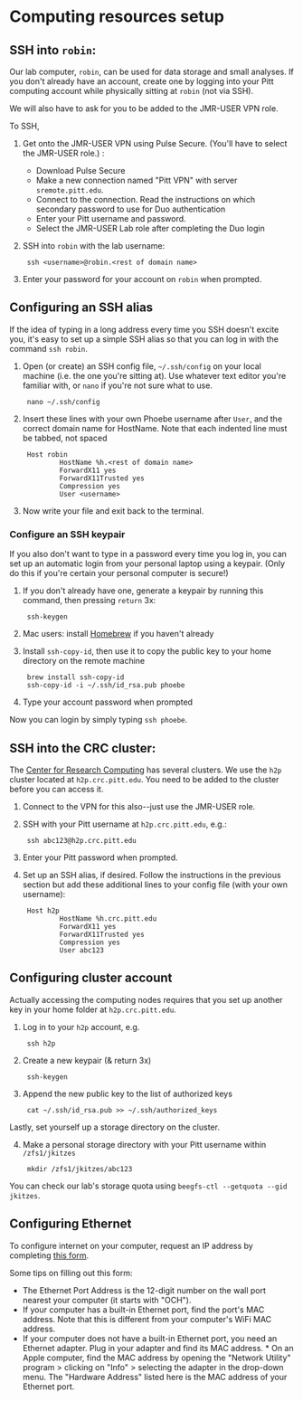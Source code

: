 # Computing resources setup

## SSH into `robin`: 
Our lab computer, `robin`, can be used for data storage and small analyses. If you don't already have an account, create one by logging into your Pitt computing account while physically sitting at `robin` (not via SSH).

We will also have to ask for you to be added to the JMR-USER VPN role.


To SSH, 
1. Get onto the JMR-USER VPN using Pulse Secure. (You'll have to select the JMR-USER role.) :

   * Download Pulse Secure
   * Make a new connection named "Pitt VPN" with server `sremote.pitt.edu`.
   * Connect to the connection. Read the instructions on which secondary password to use for Duo authentication
   * Enter your Pitt username and password.
   * Select the JMR-USER Lab role after completing the Duo login
   
2. SSH into `robin` with the lab username:

        ssh <username>@robin.<rest of domain name>

3. Enter your password for your account on `robin` when prompted.

## Configuring an SSH alias
If the idea of typing in a long address every time you SSH doesn't excite you, it's easy to set up a simple SSH alias so that you can log in with the command `ssh robin`.

1. Open (or create) an SSH config file, `~/.ssh/config` on your local machine (i.e. the one you're sitting at). Use whatever text editor you're familiar with, or `nano` if you're not sure what to use.

        nano ~/.ssh/config

2. Insert these lines with your own Phoebe username after `User`, and the correct domain name for HostName. Note that each indented line must be tabbed, not spaced

        Host robin
                HostName %h.<rest of domain name>
                ForwardX11 yes
                ForwardX11Trusted yes
                Compression yes
                User <username>


3. Now write your file and exit back to the terminal.

### Configure an SSH keypair
If you also don't want to type in a password every time you log in, you can set up an automatic login from your personal laptop using a keypair. (Only do this if you're certain your personal computer is secure!)

1. If you don't already have one, generate a keypair by running this command, then pressing `return` 3x:

        ssh-keygen

2. Mac users: install [Homebrew](https://brew.sh/) if you haven't already 

3. Install `ssh-copy-id`, then use it to copy the public key to your home directory on the remote machine

        brew install ssh-copy-id
        ssh-copy-id -i ~/.ssh/id_rsa.pub phoebe
        
4. Type your account password when prompted

Now you can login by simply typing `ssh phoebe`.

## SSH into the CRC cluster:
The [Center for Research Computing](https://crc.pitt.edu/) has several clusters. We use the `h2p` cluster located at `h2p.crc.pitt.edu`. You need to be added to the cluster before you can access it.

1. Connect to the VPN for this also--just use the JMR-USER role.

2. SSH with your Pitt username at `h2p.crc.pitt.edu`, e.g.:

        ssh abc123@h2p.crc.pitt.edu

3. Enter your Pitt password when prompted.

4. Set up an SSH alias, if desired. Follow the instructions in the previous section but add these additional lines to your config file (with your own username):

        Host h2p
                HostName %h.crc.pitt.edu
                ForwardX11 yes
                ForwardX11Trusted yes
                Compression yes
                User abc123        

## Configuring cluster account
Actually accessing the computing nodes requires that you set up another key in your home folder at `h2p.crc.pitt.edu`. 

1. Log in to your `h2p` account, e.g.

        ssh h2p

2. Create a new keypair (& return 3x)

        ssh-keygen

3. Append the new public key to the list of authorized keys

        cat ~/.ssh/id_rsa.pub >> ~/.ssh/authorized_keys

Lastly, set yourself up a storage directory on the cluster.

4. Make a personal storage directory with your Pitt username within `/zfs1/jkitzes`

        mkdir /zfs1/jkitzes/abc123

You can check our lab's storage quota using `beegfs-ctl --getquota --gid jkitzes`.


## Configuring Ethernet

To configure internet on your computer, request an IP address by completing [this form](https://www.biology.pitt.edu/facilities/networking). 

Some tips on filling out this form: 
* The Ethernet Port Address is the 12-digit number on the wall port nearest your computer (it starts with "OCH").
* If your computer has a built-in Ethernet port, find the port's MAC address. Note that this is different from your computer's WiFi MAC address.
* If your computer does not have a built-in Ethernet port, you need an Ethernet adapter. Plug in your adapter and find its MAC address.
        * On an Apple computer, find the MAC address by opening the "Network Utility" program > clicking on "Info" > selecting the adapter in the drop-down menu. The "Hardware Address" listed here is the MAC address of your Ethernet port. 

